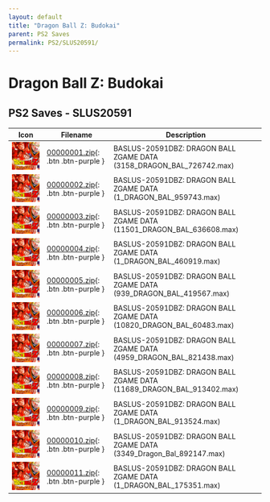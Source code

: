 ```yaml
---
layout: default
title: "Dragon Ball Z: Budokai"
parent: PS2 Saves
permalink: PS2/SLUS20591/
---
```

# Dragon Ball Z: Budokai

## PS2 Saves - SLUS20591

| Icon | Filename | Description |
|------|----------|-------------|
| ![Dragon Ball Z: Budokai](icon0.png) | [00000001.zip](00000001.zip){: .btn .btn-purple } | BASLUS-20591DBZ: DRAGON BALL ZGAME DATA (3158_DRAGON_BAL_726742.max) |
| ![Dragon Ball Z: Budokai](icon0.png) | [00000002.zip](00000002.zip){: .btn .btn-purple } | BASLUS-20591DBZ: DRAGON BALL ZGAME DATA (1_DRAGON_BAL_959743.max) |
| ![Dragon Ball Z: Budokai](icon0.png) | [00000003.zip](00000003.zip){: .btn .btn-purple } | BASLUS-20591DBZ: DRAGON BALL ZGAME DATA (11501_DRAGON_BAL_636608.max) |
| ![Dragon Ball Z: Budokai](icon0.png) | [00000004.zip](00000004.zip){: .btn .btn-purple } | BASLUS-20591DBZ: DRAGON BALL ZGAME DATA (1_DRAGON_BAL_460919.max) |
| ![Dragon Ball Z: Budokai](icon0.png) | [00000005.zip](00000005.zip){: .btn .btn-purple } | BASLUS-20591DBZ: DRAGON BALL ZGAME DATA (939_DRAGON_BAL_419567.max) |
| ![Dragon Ball Z: Budokai](icon0.png) | [00000006.zip](00000006.zip){: .btn .btn-purple } | BASLUS-20591DBZ: DRAGON BALL ZGAME DATA (10820_DRAGON_BAL_60483.max) |
| ![Dragon Ball Z: Budokai](icon0.png) | [00000007.zip](00000007.zip){: .btn .btn-purple } | BASLUS-20591DBZ: DRAGON BALL ZGAME DATA (4959_DRAGON_BAL_821438.max) |
| ![Dragon Ball Z: Budokai](icon0.png) | [00000008.zip](00000008.zip){: .btn .btn-purple } | BASLUS-20591DBZ: DRAGON BALL ZGAME DATA (11689_DRAGON_BAL_913402.max) |
| ![Dragon Ball Z: Budokai](icon0.png) | [00000009.zip](00000009.zip){: .btn .btn-purple } | BASLUS-20591DBZ: DRAGON BALL ZGAME DATA (1_DRAGON_BAL_913524.max) |
| ![Dragon Ball Z: Budokai](icon0.png) | [00000010.zip](00000010.zip){: .btn .btn-purple } | BASLUS-20591DBZ: DRAGON BALL ZGAME DATA (3349_Dragon_Bal_892147.max) |
| ![Dragon Ball Z: Budokai](icon0.png) | [00000011.zip](00000011.zip){: .btn .btn-purple } | BASLUS-20591DBZ: DRAGON BALL ZGAME DATA (1_DRAGON_BAL_175351.max) |

